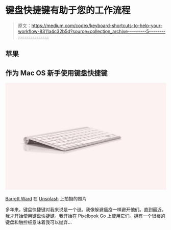 # 键盘快捷键有助于您的工作流程

> 原文：<https://medium.com/codex/keyboard-shortcuts-to-help-your-workflow-8311a4c32b5d?source=collection_archive---------5----------------------->

## 苹果

## 作为 Mac OS 新手使用键盘快捷键

![](img/687c80c8933da7405e812a77c411f919.png)

[Barrett Ward](https://unsplash.com/@barrettward?utm_source=medium&utm_medium=referral) 在 [Unsplash](https://unsplash.com?utm_source=medium&utm_medium=referral) 上拍摄的照片

多年来，键盘快捷键对我来说是一个谜。我像躲避瘟疫一样避开他们。直到最近，我才开始使用键盘快捷键。我开始在 Pixelbook Go 上使用它们。拥有一个很棒的键盘和触控板意味着我可以抛弃…
